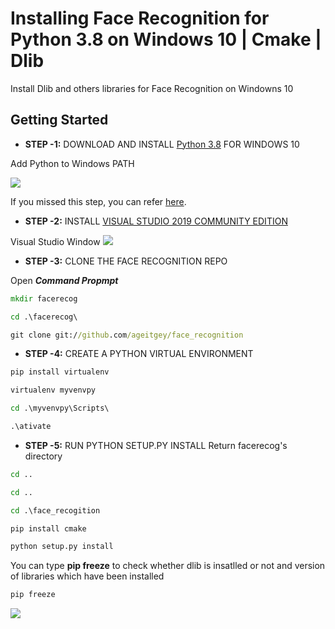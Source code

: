 # Installing Face Recognition for Python 3.8 on Windows 10 | Cmake | Dlib

Install Dlib and others libraries for Face Recognition on Windowns 10

## Getting Started
- **STEP -1:** DOWNLOAD AND INSTALL [Python 3.8](https://www.python.org/downloads/) FOR WINDOWS 10

Add Python to Windows PATH

![](https://www.tutorials24x7.com/uploads/2019-12-26/files/3-tutorials24x7-python-windows-install.png)

If you missed this step, you can refer [here](https://datatofish.com/add-python-to-windows-path/).

- **STEP -2:** INSTALL [VISUAL STUDIO 2019 COMMUNITY EDITION](https://www.youtube.com/redirect?v=xaDJ5xnc8dc&redir_token=QUFFLUhqay1aQTJhNVVLRHlOdDIzMkkydzVuMEJ4bEllQXxBQ3Jtc0ttTFAwUXNady1falVPWHFIODV2MWJzYmEwZ2lRaVZudU9KYmRvTlhpTTZKZ0R2bHFIYkVlSDVPWU5UVGxma05OOVBJYWpEV2VDZEpWM19GU040LWdmY3A4Sm82ZnB1c1lac1FyenJSOGpJMTZOeGp4bw%3D%3D&event=video_description&q=https%3A%2F%2Fvisualstudio.microsoft.com%2Fdownloads%2F)

Visual Studio Window
![](https://scontent.fvca1-2.fna.fbcdn.net/v/t1.15752-9/117302472_338203170897308_607837783062883344_n.png?_nc_cat=100&_nc_sid=b96e70&_nc_ohc=N89jbfxnhkkAX_wg5Wk&_nc_ht=scontent.fvca1-2.fna&oh=555e4e5ce71f7d663436c5cb8fc9e4e2&oe=5F599C70)

- **STEP -3:** CLONE THE FACE RECOGNITION REPO

Open ***Command Propmpt***
```cmd
mkdir facerecog
```

```cmd
cd .\facerecog\
```

```cmd
git clone git://github.com/ageitgey/face_recognition
```

- **STEP -4:** CREATE A PYTHON VIRTUAL ENVIRONMENT

```cmd
pip install virtualenv
```

```cmd
virtualenv myvenvpy
```

```cmd
cd .\myvenvpy\Scripts\
```

```cmd
.\ativate
```

- **STEP -5:** RUN PYTHON SETUP.PY INSTALL
Return facerecog's directory

```cmd
cd ..
```

```cmd
cd ..
```

```cmd
cd .\face_recogition
```

```cmd 
pip install cmake
```

```cmd 
python setup.py install
```

You can type **pip freeze** to check whether dlib is insatlled or not and version of libraries which have been installed

```cmd 
pip freeze
```

![](https://scontent.fvca1-2.fna.fbcdn.net/v/t1.15752-9/117235146_3162465650458047_1889766614407790221_n.png?_nc_cat=107&_nc_sid=b96e70&_nc_ohc=C0NuaHVHO48AX-HGZNy&_nc_ht=scontent.fvca1-2.fna&oh=85d84be9774b4b21815d05e41bbfe55d&oe=5F59C782)
